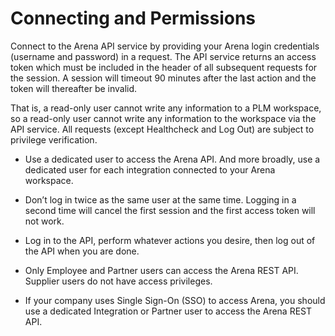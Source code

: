 # Connecting and Permissions
Connect to the Arena API service by providing your Arena login credentials \(username and password\) in a  request. The API service returns an access token which must be included in the header of all subsequent requests for the session. A session will timeout 90 minutes after the last action and the token will thereafter be invalid.


That is, a read\-only user cannot write any information to a PLM workspace, so a read\-only user cannot write any information to the workspace via the API service. All requests \(except Healthcheck and Log Out\) are subject to privilege verification.



* Use a dedicated user to access the Arena API. And more broadly, use a dedicated user for each  integration connected to your Arena workspace.

* Don’t log in twice as the same user at the same time. Logging in a second time will cancel the first session and the first access token will not work.

* Log in to the API, perform whatever actions you desire, then log out of the API when you are done.

* Only Employee and Partner users can access the Arena REST API. Supplier users do not have access privileges.

* If your company uses Single Sign\-On \(SSO\) to access Arena, you should use a dedicated Integration or Partner user to access the Arena REST API.

